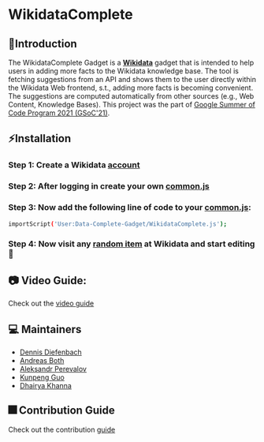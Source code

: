 # WikidataComplete

## 📌Introduction

The WikidataComplete Gadget is a **[Wikidata](https://www.wikidata.org/)** gadget that is intended to help users in adding more facts to the Wikidata knowledge base. 
The tool is fetching suggestions from an API and shows them to the user directly within the Wikidata Web frontend, s.t., adding more facts is becoming convenient.
The suggestions are computed automatically from other sources (e.g., Web Content, Knowledge Bases).
This project was the part of [Google Summer of Code Program 2021 (GSoC'21)]().

## ⚡Installation

### Step 1: Create a Wikidata [account](https://www.wikidata.org/w/index.php?title=Special:CreateAccount)

### Step 2: After logging in create your own [common.js](https://www.wikidata.org/wiki/Special:MyPage/common.js)

### Step 3: Now add the following line of code to your [common.js](https://www.wikidata.org/wiki/Special:MyPage/common.js):

```bash
importScript('User:Data-Complete-Gadget/WikidataComplete.js');
```

### Step 4: Now visit any [random item](https://www.wikidata.org/wiki/Special:Random) at Wikidata and start editing 🥳

## :camera: Video Guide:
Check out the [video guide](https://www.youtube.com/watch?v=Ju2ExZ_khxQ)
## 💻 Maintainers

- [Dennis Diefenbach](https://github.com/D063520)
- [Andreas Both](https://github.com/anbo-de)
- [Aleksandr Perevalov](https://github.com/Perevalov)
- [Kunpeng Guo](https://github.com/gabinguo)
- [Dhairya Khanna](https://github.com/Dhairya3124)

## :fireworks: Contribution Guide
Check out the contribution [guide](https://github.com/Dhairya3124/Wikidata-Complete-Gadget/blob/main/Contribution.md)


